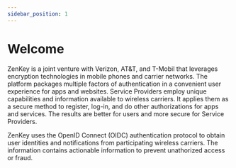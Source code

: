 ```yaml
---
sidebar_position: 1
---
```


# Welcome

ZenKey is a joint venture with Verizon, AT&T, and T-Mobil that leverages encryption technologies in mobile phones and carrier networks. The platform packages multiple factors of authentication in a convenient user experience for apps and websites.  Service Providers employ unique capabilities and information available to wireless carriers. It applies them as a secure method to register, log-in, and do other authorizations for apps and services. The results are better for users and more secure for Service Providers.

ZenKey uses the OpenID Connect (OIDC) authentication protocol to obtain user identities and notifications from participating wireless carriers. The information contains actionable information to prevent unathorized access or fraud.
